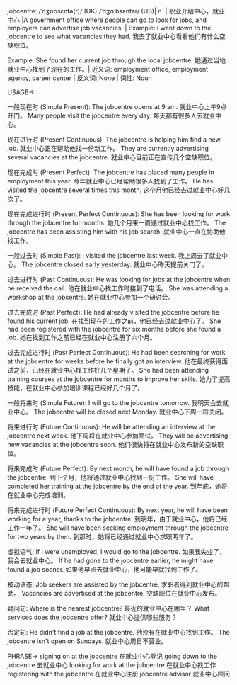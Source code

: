 jobcentre: /ˈdʒɒbsɛntə(r)/ (UK) /ˈdʒɑːbsɛntər/ (US)| n. | 职业介绍中心，就业中心 |A government office where people can go to look for jobs, and employers can advertise job vacancies.  | Example: I went down to the jobcentre to see what vacancies they had. 我去了就业中心看看他们有什么空缺职位。

Example: She found her current job through the local jobcentre. 她通过当地就业中心找到了现在的工作。| 近义词: employment office, employment agency, career center | 反义词: None | 词性: Noun


USAGE->

一般现在时 (Simple Present):
The jobcentre opens at 9 am.  就业中心上午9点开门。
Many people visit the jobcentre every day. 每天都有很多人去就业中心。


现在进行时 (Present Continuous):
The jobcentre is helping him find a new job. 就业中心正在帮助他找一份新工作。
They are currently advertising several vacancies at the jobcentre.  就业中心目前正在宣传几个空缺职位。


现在完成时 (Present Perfect):
The jobcentre has placed many people in employment this year. 今年就业中心已经帮助很多人找到了工作。
He has visited the jobcentre several times this month.  这个月他已经去过就业中心好几次了。


现在完成进行时 (Present Perfect Continuous):
She has been looking for work through the jobcentre for months. 她几个月来一直通过就业中心找工作。
The jobcentre has been assisting him with his job search. 就业中心一直在协助他找工作。


一般过去时 (Simple Past):
I visited the jobcentre last week.  我上周去了就业中心。
The jobcentre closed early yesterday. 就业中心昨天提前关门了。


过去进行时 (Past Continuous):
He was looking for jobs at the jobcentre when he received the call. 他在就业中心找工作时接到了电话。
She was attending a workshop at the jobcentre. 她在就业中心参加一个研讨会。


过去完成时 (Past Perfect):
He had already visited the jobcentre before he found his current job. 在找到现在的工作之前，他已经去过就业中心了。
She had been registered with the jobcentre for six months before she found a job.  她在找到工作之前已经在就业中心注册了六个月。


过去完成进行时 (Past Perfect Continuous):
He had been searching for work at the jobcentre for weeks before he finally got an interview.  他在最终获得面试之前，已经在就业中心找工作好几个星期了。
She had been attending training courses at the jobcentre for months to improve her skills. 她为了提高技能，在就业中心参加培训课程已经好几个月了。


一般将来时 (Simple Future):
I will go to the jobcentre tomorrow. 我明天会去就业中心。
The jobcentre will be closed next Monday. 就业中心下周一将关闭。


将来进行时 (Future Continuous):
He will be attending an interview at the jobcentre next week.  他下周将在就业中心参加面试。
They will be advertising new vacancies at the jobcentre soon. 他们很快将在就业中心发布新的空缺职位。


将来完成时 (Future Perfect):
By next month, he will have found a job through the jobcentre. 到下个月，他将通过就业中心找到一份工作。
She will have completed her training at the jobcentre by the end of the year.  到年底，她将在就业中心完成培训。


将来完成进行时 (Future Perfect Continuous):
By next year, he will have been working for a year, thanks to the jobcentre.  到明年，由于就业中心，他将已经工作一年了。
She will have been seeking employment through the jobcentre for two years by then. 到那时，她将已经通过就业中心求职两年了。


虚拟语气:
If I were unemployed, I would go to the jobcentre. 如果我失业了，我会去就业中心。
If he had gone to the jobcentre earlier, he might have found a job sooner. 如果他早点去就业中心，他可能早就找到工作了。


被动语态:
Job seekers are assisted by the jobcentre.  求职者得到就业中心的帮助。
Vacancies are advertised at the jobcentre.  空缺职位在就业中心发布。


疑问句:
Where is the nearest jobcentre? 最近的就业中心在哪里？
What services does the jobcentre offer? 就业中心提供哪些服务？


否定句:
He didn't find a job at the jobcentre. 他没有在就业中心找到工作。
The jobcentre isn't open on Sundays. 就业中心周日不营业。


PHRASE->
signing on at the jobcentre 在就业中心登记
going down to the jobcentre 去就业中心
looking for work at the jobcentre 在就业中心找工作
registering with the jobcentre 在就业中心注册
jobcentre advisor 就业中心顾问

